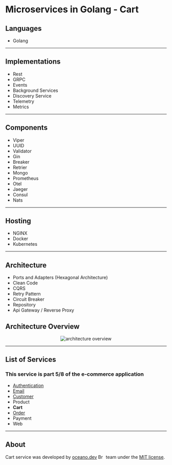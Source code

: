 # **Microservices in Golang - Cart**

## Languages

- Golang

---

## Implementations

- Rest
- GRPC
- Events
- Background Services
- Discovery Service
- Telemetry
- Metrics  

---

## Components

- Viper
- UUID  
- Validator  
- Gin
- Breaker
- Retrier
- Mongo
- Prometheus
- Otel
- Jaeger
- Consul
- Nats

---

## Hosting

- NGINX
- Docker
- Kubernetes

---

## Architecture

- Ports and Adapters (Hexagonal Architecture)
- Clean Code
- CQRS
- Retry Pattern
- Circuit Breaker
- Repository
- Api Gateway / Reverse Proxy

###

## Architecture Overview

<p align="center">
    <img alt="architecture overview" src="https://github.com/JohnSalazar/microservices-go-cart/assets/16736914/036ecae7-63fa-49be-9e02-3f23f2e545e0" />
</p>

---

## List of Services

### This service is part 5/8 of the e-commerce application

- [Authentication](https://github.com/JohnSalazar/microservices-go-authentication)
- [Email](https://github.com/JohnSalazar/microservices-go-email)
- [Customer](https://github.com/JohnSalazar/microservices-go-customer)
- Product
- **Cart**
- [Order](https://github.com/JohnSalazar/microservices-go-order)
- Payment
- Web

---

## About

Cart service was developed by [oceano.dev](https://oceano.dev/) <img alt="Brasil" src="https://github.com/JohnSalazar/microservices-go-cart/assets/16736914/13506b2b-2e31-44ff-828c-f793e8bbce2e" width="20" height="14" /> team under the [MIT license](LICENSE).
